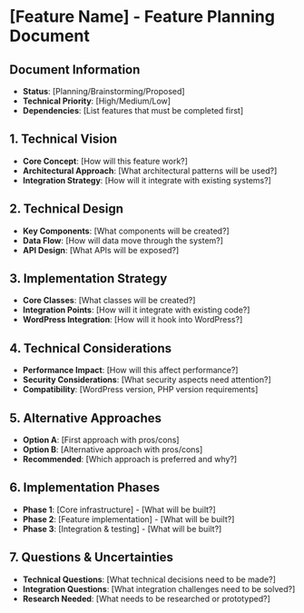 # [Feature Name] - Feature Planning Document

## Document Information

- **Status**: [Planning/Brainstorming/Proposed]
- **Technical Priority**: [High/Medium/Low]
- **Dependencies**: [List features that must be completed first]

## 1. Technical Vision

- **Core Concept**: [How will this feature work?]
- **Architectural Approach**: [What architectural patterns will be used?]
- **Integration Strategy**: [How will it integrate with existing systems?]

## 2. Technical Design

- **Key Components**: [What components will be created?]
- **Data Flow**: [How will data move through the system?]
- **API Design**: [What APIs will be exposed?]

## 3. Implementation Strategy

- **Core Classes**: [What classes will be created?]
- **Integration Points**: [How will it integrate with existing code?]
- **WordPress Integration**: [How will it hook into WordPress?]

## 4. Technical Considerations

- **Performance Impact**: [How will this affect performance?]
- **Security Considerations**: [What security aspects need attention?]
- **Compatibility**: [WordPress version, PHP version requirements]

## 5. Alternative Approaches

- **Option A**: [First approach with pros/cons]
- **Option B**: [Alternative approach with pros/cons]
- **Recommended**: [Which approach is preferred and why?]

## 6. Implementation Phases

- **Phase 1**: [Core infrastructure] - [What will be built?]
- **Phase 2**: [Feature implementation] - [What will be built?]
- **Phase 3**: [Integration & testing] - [What will be built?]

## 7. Questions & Uncertainties

- **Technical Questions**: [What technical decisions need to be made?]
- **Integration Questions**: [What integration challenges need to be solved?]
- **Research Needed**: [What needs to be researched or prototyped?]
